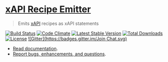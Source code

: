 # [xAPI Recipe Emitter](https://github.com/LearningLocker/xAPI-Recipe-Emitter)
> Emits [xAPI](https://github.com/adlnet/xAPI-Spec/blob/master/xAPI.md) recipes as xAPI statements

[![Build Status](https://travis-ci.org/LearningLocker/xAPI-Recipe-Emitter.svg?branch=master)](https://travis-ci.org/LearningLocker/xAPI-Recipe-Emitter)
[![Code Climate](https://codeclimate.com/github/LearningLocker/xAPI-Recipe-Emitter.png)](https://codeclimate.com/github/LearningLocker/xAPI-Recipe-Emitter)
[![Latest Stable Version](https://poser.pugx.org/learninglocker/xapi-recipe-emitter/v/stable.svg)](https://packagist.org/packages/learninglocker/xapi-recipe-emitter)
[![Total Downloads](https://poser.pugx.org/learninglocker/xapi-recipe-emitter/downloads.svg)](https://packagist.org/packages/learninglocker/xapi-recipe-emitter)
[![License](https://poser.pugx.org/learninglocker/xapi-recipe-emitter/license.svg)](http://opensource.org/licenses/GPL-3.0)
[![Gitter](https://badges.gitter.im/Join Chat.svg)](https://gitter.im/LearningLocker/learninglocker?utm_source=badge&utm_medium=badge&utm_campaign=pr-badge&utm_content=badge)

- [Read documentation](https://github.com/LearningLocker/xAPI-Recipe-Emitter/blob/master/docs/readme.md).
- [Report bugs, enhancements, and questions](https://github.com/LearningLocker/xAPI-Recipe-Emitter/blob/master/contributing.md#issue-templates).
